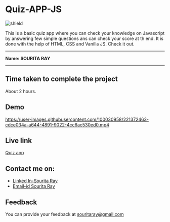 # Quiz-APP-JS
![shield](https://img.shields.io/badge/-Javascript-violet)

This is a basic quiz app where you can check your knowledge on Javascript by answering few simple questions ans can check your score at th end. It is done with the help of HTML, CSS and Vanilla JS. Check it out.
***
<b>Name: SOURITA RAY</b>
***


## Time taken to complete the project

About 2 hours.

## Demo






https://user-images.githubusercontent.com/100030958/221372463-cdce034a-a644-4891-9022-4cc6ac530ed0.mp4



## Live link
[Quiz aop](https://quiz-souritaray.netlify.app/)


## Contact me on:

- [Linked In-Sourita Ray](www.linkedin.com/in/sourita-ray-89bab0212)
- [Email-id Sourita Ray](souritaray@gmail.com)

## Feedback

You can provide your feedback at souritaray@gmail.com
